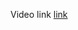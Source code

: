 Video link
[link](https://drive.google.com/file/d/1jGH8fyRYv-1MPz7ekUvVeY8iarlwhhpc/view?usp=share_link)
